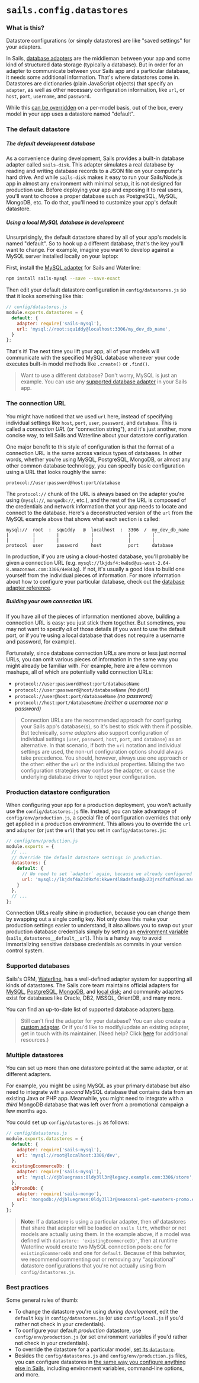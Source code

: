 # `sails.config.datastores`

### What is this?

Datastore configurations (or simply datastores) are like "saved settings" for your adapters.

In Sails, [database adapters](https://sailsjs.com/documentation/concepts/extending-sails/adapters) are the middleman between your app and some kind of structured data storage (typically a database).  But in order for an adapter to communicate between your Sails app and a particular database, it needs some additional information.  That's where datastores come in.  Datastores are dictionaries (plain JavaScript objects) that specify an `adapter`, as well as other necessary configuration information, like `url`, or `host`, `port`, `username`, and `password`.

While this [can be overridden](https://sailsjs.com/documentation/concepts/orm/model-settings) on a per-model basis, out of the box, every model in your app uses a datastore named "default".


### The default datastore

##### The default development database
As a convenience during development, Sails provides a built-in database adapter called `sails-disk`.  This adapter simulates a real database by reading and writing database records to a JSON file on your computer's hard drive.  And while `sails-disk` makes it easy to run your Sails/Node.js app in almost any environment with minimal setup, it is not designed for production use.  Before deploying your app and exposing it to real users, you'll want to choose a proper database such as PostgreSQL, MySQL, MongoDB, etc.  To do that, you'll need to customize your app's default datastore.

##### Using a local MySQL database in development
Unsurprisingly, the default datastore shared by all of your app's models is named "default".  So to hook up a different database, that's the key you'll want to change.  For example, imagine you want to develop against a MySQL server installed locally on your laptop:

First, install the [MySQL adapter](http://npmjs.com/package/sails-mysql) for Sails and Waterline:

```bash
npm install sails-mysql --save --save-exact
```

Then edit your default datastore configuration in `config/datastores.js` so that it looks something like this:

```javascript
// config/datastores.js
module.exports.datastores = {
  default: {
    adapter: require('sails-mysql'),
    url: 'mysql://root:squ1ddy@localhost:3306/my_dev_db_name',
  }
};
```

That's it!  The next time you lift your app, all of your models will communicate with the specified MySQL database whenever your code executes built-in model methods like `.create()` or `.find()`.

> Want to use a different database?  Don't worry, MySQL is just an example. You can use any [supported database adapter](https://sailsjs.com/documentation/concepts/extending-sails/adapters/available-adapters) in your Sails app.


### The connection URL

You might have noticed that we used `url` here, instead of specifying individual settings like `host`, `port`, `user`, `password`, and `database`.  This is called a _connection URL_ (or "connection string"), and it's just another, more concise way, to tell Sails and Waterline about your datastore configuration.

One major benefit to this style of configuration is that the format of a connection URL is the same across various types of databases. In other words, whether you're using MySQL, PostgreSQL, MongoDB, or almost any other common database technology, you can specify basic configuration using a URL that looks roughly the same:

```
protocol://user:password@host:port/database
```

The `protocol://` chunk of the URL is always based on the adapter you're using (`mysql://`, `mongodb://`, etc.), and the rest of the URL is composed of the credentials and network information that your app needs to locate and connect to the database.  Here's a deconstructed version of the `url` from the MySQL example above that shows what each section is called:

```
mysql://  root  :  squ1ddy   @  localhost  :  3306  /  my_dev_db_name
|         |        |            |             |        |
|         |        |            |             |        |
protocol  user     password     host          port     database
```

In production, if you are using a cloud-hosted database, you'll probably be given a connection URL (e.g. `mysql://lkjdsf4:kw8sd@us-west-2.64-8.amazonaws.com:3306/4e843g`).  If not, it's usually a good idea to build one yourself from the individual pieces of information.  For more information about how to configure your particular database, check out the [database adapter reference](https://sailsjs.com/documentation/concepts/extending-sails/adapters/available-adapters).

##### Building your own connection URL

If you have all of the pieces of information mentioned above, building a connection URL is easy: you just stick them together.  But sometimes, you may not want to specify _all_ of those details (if you want to use the default port, or if you're using a local database that does not require a username and password, for example).

Fortunately, since database connection URLs are more or less just normal URLs, you can omit various pieces of information in the same way you might already be familiar with.  For example, here are a few common mashups, all of which are potentially valid connection URLs:

+ `protocol://user:password@host:port/databaseName`
+ `protocol://user:password@host/databaseName` _(no port)_
+ `protocol://user@host:port/databaseName` _(no password)_
+ `protocol://host:port/databaseName` _(neither a username nor a password)_

> Connection URLs are the recommended approach for configuring your Sails app's database(s), so it's best to stick with them if possible.  But technically, _some adapters_ also support configuration of individual settings (`user`, `password`, `host`, `port`, and `database`) as an alternative.  In that scenario, if both the `url` notation and individual settings are used, the non-url configuration options should always take precedence.  You should, however, always use one approach or the other: either the `url` or the individual properties.  Mixing the two configuration strategies may confuse the adapter, or cause the underlying database driver to reject your configuration.

### Production datastore configuration

When configuring your app for a production deployment, you won't actually use the `config/datastores.js` file.  Instead, you can take advantage of `config/env/production.js`, a special file of configuration overrides that only get applied in a production environment.  This allows you to override the `url` and `adapter` (or just the `url`) that you set in `config/datastores.js`:

```javascript
// config/env/production.js
module.exports = {
  // ...
  // Override the default datastore settings in production.
  datastores: {
    default: {
      // No need to set `adapter` again, because we already configured it in `config/datastores.js`.
      url: 'mysql://lkjdsf4a23d9xf4:kkwer4l8adsfasd@u23jrsdfsdf0sad.aasdfsdfsafd.us-west-2.ere.amazonaws.com:3306/ke9944a4x23423g',
    }
  },
  // ...
};
```

Connection URLs really shine in production, because you can change them by swapping out a single config key.  Not only does this make your production settings easier to understand, it also allows you to swap out your production database credentials simply by setting an [environment variable](https://sailsjs.com/documentation/concepts/configuration#?setting-sailsconfig-values-directly-using-environment-variables) (`sails_datastores__default__url`).  This is a handy way to avoid immortalizing sensitive database credentials as commits in your version control system.


### Supported databases

Sails's ORM, [Waterline](https://sailsjs.com/documentation/concepts/models-and-orm), has a well-defined adapter system for supporting all kinds of datastores.  The Sails core team maintains official adapters for [MySQL](http://npmjs.com/package/sails-mysql), [PostgreSQL](http://npmjs.com/package/sails-postgresql), [MongoDB](http://npmjs.com/package/sails-mongo), and [local disk](http://npmjs.com/package/sails-disk); and community adapters exist for databases like Oracle, DB2, MSSQL, OrientDB, and many more.

You can find an up-to-date list of supported database adapters [here](https://sailsjs.com/documentation/concepts/extending-sails/adapters/available-adapters).

> Still can't find the adapter for your database?  You can also create a [custom adapter](https://sailsjs.com/documentation/concepts/extending-sails/adapters/custom-adapters).  Or if you'd like to modify/update an existing adapter, get in touch with its maintainer.  (Need help?  Click [here](https://sailsjs.com/support) for additional resources.)


### Multiple datastores

You can set up more than one datastore pointed at the same adapter, or at different adapters.

For example, you might be using MySQL as your primary database but also need to integrate with a _second_ MySQL database that contains data from an existing Java or PHP app.  Meanwhile, you might need to integrate with a _third_ MongoDB database that was left over from a promotional campaign a few months ago.

You could set up `config/datastores.js` as follows:

```javascript
// config/datastores.js
module.exports.datastores = {
  default: {
    adapter: require('sails-mysql'),
    url: 'mysql://root@localhost:3306/dev',
  },
  existingEcommerceDb: {
    adapter: require('sails-mysql'),
    url: 'mysql://djbluegrass:0ldy3ll3r@legacy.example.com:3306/store',
  },
  q3PromoDb: {
    adapter: require('sails-mongo'),
    url: 'mongodb://djbluegrass:0ldy3ll3r@seasonal-pet-sweaters-promo.example.com:27017/promotional',
  }
};

```

> **Note:** If a datastore is using a particular adapter, then _all_ datastores that share that adapter will be loaded on `sails lift`, whether or not models are actually using them.  In the example above, if a model was defined with `datastore: 'existingEcommerceDb'`, then at runtime Waterline would create two MySQL connection pools: one for `existingEcommerceDb` and one for `default`.  Because of this behavior, we recommend commenting out or removing any "aspirational" datastore configurations that you're not actually using from `config/datastores.js`.


### Best practices
Some general rules of thumb:

+ To change the datastore you're using _during development_, edit the `default` key in `config/datastores.js` (or use `config/local.js` if you'd rather not check in your credentials).
+ To configure your default _production_ datastore, use `config/env/production.js` (or set environment variables if you'd rather not check in your credentials).
+ To override the datastore for a particular model, [set its `datastore`](https://sailsjs.com/documentation/concepts/models-and-orm/model-settings#?datastore).
+ Besides the `config/datastores.js` and `config/env/production.js` files, you can configure datastores in [the same way you configure anything else in Sails](https://sailsjs.com/documentation/concepts/configuration), including environment variables, command-line options, and more.



<docmeta name="displayName" value="sails.config.datastores">
<docmeta name="pageType" value="property">

